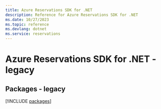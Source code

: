 ```yaml
---
title: Azure Reservations SDK for .NET
description: Reference for Azure Reservations SDK for .NET
ms.date: 10/27/2023
ms.topic: reference
ms.devlang: dotnet
ms.service: reservations
---
```

# Azure Reservations SDK for .NET - legacy
## Packages - legacy
[!INCLUDE [packages](reservations-index.md)]